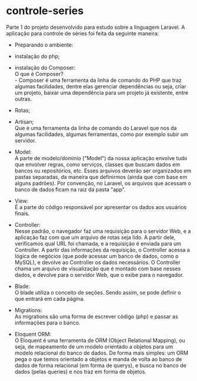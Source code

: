 # controle-series
Parte 1 do projeto desenvolvido para estudo sobre a linguagem Laravel.
A aplicação para controle de séries foi feita da seguinte maneira:

- Preparando o ambiente:
- instalação do php;
- instalação do Composer: </br>
    O que é Composer?</br>
        - Composer é uma ferramenta da linha de comando do PHP que traz algumas facilidades, dentre elas gerenciar dependências ou seja,
        criar um projeto, baixar uma dependência para um projeto já existente, entre outras.

- Rotas;
- Artisan; </br>
    Que é uma ferramenta da linha de comando do Laravel que nos da algumas facilidades, algumas ferramentas, como por exemplo subir um servidor.</br>
- Model:</br>
  A parte de modelo/domínio ("Model") da nossa aplicação envolve tudo que envolver regras, como serviços, classes que buscam dados em bancos ou repositórios, etc. Esses arquivos deverão ser organizados em pastas separadas, da maneira que definirmos (ainda que com base em alguns padrões). Por convenção, no Laravel, os arquivos que acessam o banco de dados ficam na raiz da pasta "app".
- View:</br>
    É a parte do código responsável por apresentar os dados aos usuários finais.
- Controller:</br>
    Nesse padrão, o navegador faz uma requisição para o servidor Web, e a aplicação faz com que um arquivo de rotas seja lido. A partir dele, verificamos qual URL foi chamada, e a requisição é enviada para um Controller. A partir das informações da requisição, o Controller acessa a lógica de negócios (que pode acessar um banco de dados, como o MySQL), e devolve ao Controller os dados necessários. O Controller chama um arquivo de visualização que é montado com base nesses dados, e devolve para o servidor Web, que o exibe para o navegador.
- Blade: </br>
    O blade utiliza o conceito de seções. Sendo assim, se pode definir o que entrará em cada página.
- Migrations:</br>
    As migrations são uma forma de escrever código (php) e passar as informações para o banco.
- Eloquent ORM: </br>
    O Eloquent é uma ferramenta de ORM (Object Relational Mapping), ou seja, de mapeamento de um modelo orientado a objetos para um modelo relacional do banco de dados.
De forma mais simples: um ORM pega o que temos orientado a objetos e manda de volta ao banco de dados de forma relacional (em forma de querys), e busca no banco de dados (pelas queries) e nos traz em forma de objetos.
